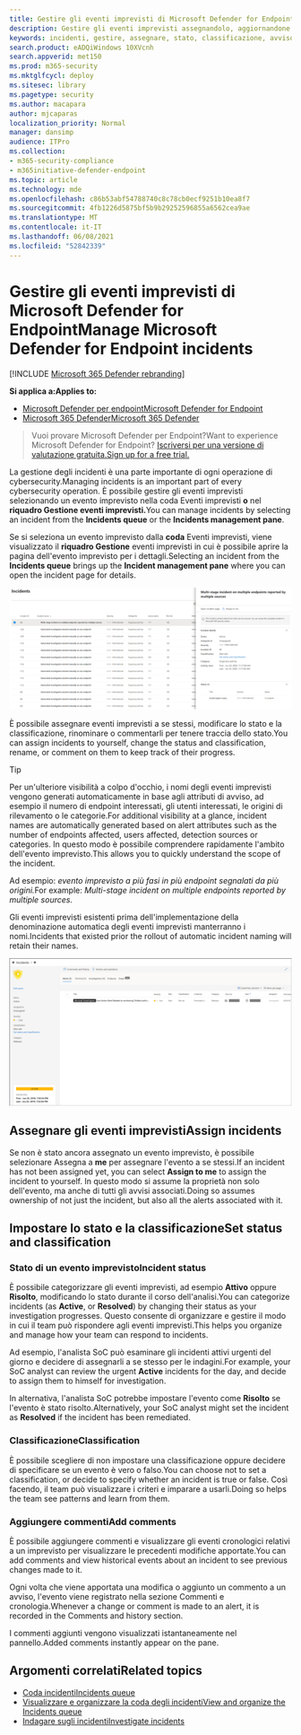 ```yaml
---
title: Gestire gli eventi imprevisti di Microsoft Defender for Endpoint
description: Gestire gli eventi imprevisti assegnandolo, aggiornandone lo stato o impostandone la classificazione.
keywords: incidenti, gestire, assegnare, stato, classificazione, avviso vero, falso avviso
search.product: eADQiWindows 10XVcnh
search.appverid: met150
ms.prod: m365-security
ms.mktglfcycl: deploy
ms.sitesec: library
ms.pagetype: security
ms.author: macapara
author: mjcaparas
localization_priority: Normal
manager: dansimp
audience: ITPro
ms.collection:
- m365-security-compliance
- m365initiative-defender-endpoint
ms.topic: article
ms.technology: mde
ms.openlocfilehash: c86b53abf54788740c8c78cb0ecf9251b10ea8f7
ms.sourcegitcommit: 4fb1226d5875bf5b9b29252596855a6562cea9ae
ms.translationtype: MT
ms.contentlocale: it-IT
ms.lasthandoff: 06/08/2021
ms.locfileid: "52842339"
---
```

# <a name="manage-microsoft-defender-for-endpoint-incidents"></a><span data-ttu-id="7ce16-104">Gestire gli eventi imprevisti di Microsoft Defender for Endpoint</span><span class="sxs-lookup"><span data-stu-id="7ce16-104">Manage Microsoft Defender for Endpoint incidents</span></span>

[!INCLUDE [Microsoft 365 Defender rebranding](../../includes/microsoft-defender.md)]


<span data-ttu-id="7ce16-105">**Si applica a:**</span><span class="sxs-lookup"><span data-stu-id="7ce16-105">**Applies to:**</span></span>
- [<span data-ttu-id="7ce16-106">Microsoft Defender per endpoint</span><span class="sxs-lookup"><span data-stu-id="7ce16-106">Microsoft Defender for Endpoint</span></span>](https://go.microsoft.com/fwlink/p/?linkid=2154037)
- [<span data-ttu-id="7ce16-107">Microsoft 365 Defender</span><span class="sxs-lookup"><span data-stu-id="7ce16-107">Microsoft 365 Defender</span></span>](https://go.microsoft.com/fwlink/?linkid=2118804)

> <span data-ttu-id="7ce16-108">Vuoi provare Microsoft Defender per Endpoint?</span><span class="sxs-lookup"><span data-stu-id="7ce16-108">Want to experience Microsoft Defender for Endpoint?</span></span> [<span data-ttu-id="7ce16-109">Iscriversi per una versione di valutazione gratuita.</span><span class="sxs-lookup"><span data-stu-id="7ce16-109">Sign up for a free trial.</span></span>](https://www.microsoft.com/microsoft-365/windows/microsoft-defender-atp?ocid=docs-wdatp-exposedapis-abovefoldlink)

<span data-ttu-id="7ce16-110">La gestione degli incidenti è una parte importante di ogni operazione di cybersecurity.</span><span class="sxs-lookup"><span data-stu-id="7ce16-110">Managing incidents is an important part of every cybersecurity operation.</span></span> <span data-ttu-id="7ce16-111">È possibile gestire gli eventi imprevisti selezionando un evento imprevisto nella coda Eventi imprevisti **o** nel **riquadro Gestione eventi imprevisti.**</span><span class="sxs-lookup"><span data-stu-id="7ce16-111">You can manage incidents by selecting an incident from the **Incidents queue** or the **Incidents management pane**.</span></span> 


<span data-ttu-id="7ce16-112">Se si seleziona un evento imprevisto dalla **coda** Eventi imprevisti, viene visualizzato il **riquadro Gestione** eventi imprevisti in cui è possibile aprire la pagina dell'evento imprevisto per i dettagli.</span><span class="sxs-lookup"><span data-stu-id="7ce16-112">Selecting an incident from the **Incidents queue** brings up the **Incident management pane** where you can open the incident page for details.</span></span>


![Immagine del riquadro di gestione degli eventi imprevisti](images/atp-incidents-mgt-pane-updated.png)

<span data-ttu-id="7ce16-114">È possibile assegnare eventi imprevisti a se stessi, modificare lo stato e la classificazione, rinominare o commentarli per tenere traccia dello stato.</span><span class="sxs-lookup"><span data-stu-id="7ce16-114">You can assign incidents to yourself, change the status and classification, rename, or comment on them to keep track of their progress.</span></span>

> [!TIP]
> <span data-ttu-id="7ce16-115">Per un'ulteriore visibilità a colpo d'occhio, i nomi degli eventi imprevisti vengono generati automaticamente in base agli attributi di avviso, ad esempio il numero di endpoint interessati, gli utenti interessati, le origini di rilevamento o le categorie.</span><span class="sxs-lookup"><span data-stu-id="7ce16-115">For additional visibility at a glance, incident names are automatically generated based on alert attributes such as the number of endpoints affected, users affected, detection sources or categories.</span></span> <span data-ttu-id="7ce16-116">In questo modo è possibile comprendere rapidamente l'ambito dell'evento imprevisto.</span><span class="sxs-lookup"><span data-stu-id="7ce16-116">This allows you to quickly understand the scope of the incident.</span></span>
>
> <span data-ttu-id="7ce16-117">Ad esempio: *evento imprevisto a più fasi in più endpoint segnalati da più origini.*</span><span class="sxs-lookup"><span data-stu-id="7ce16-117">For example: *Multi-stage incident on multiple endpoints reported by multiple sources.*</span></span>
>
> <span data-ttu-id="7ce16-118">Gli eventi imprevisti esistenti prima dell'implementazione della denominazione automatica degli eventi imprevisti manterranno i nomi.</span><span class="sxs-lookup"><span data-stu-id="7ce16-118">Incidents that existed prior the rollout of automatic incident naming will retain their names.</span></span>
>


![Immagine della pagina dei dettagli dell'evento imprevisto](images/atp-incident-details-updated.png)

## <a name="assign-incidents"></a><span data-ttu-id="7ce16-120">Assegnare gli eventi imprevisti</span><span class="sxs-lookup"><span data-stu-id="7ce16-120">Assign incidents</span></span>
<span data-ttu-id="7ce16-121">Se non è stato ancora assegnato un evento imprevisto, è possibile selezionare Assegna a **me** per assegnare l'evento a se stessi.</span><span class="sxs-lookup"><span data-stu-id="7ce16-121">If an incident has not been assigned yet, you can select **Assign to me** to assign the incident to yourself.</span></span> <span data-ttu-id="7ce16-122">In questo modo si assume la proprietà non solo dell'evento, ma anche di tutti gli avvisi associati.</span><span class="sxs-lookup"><span data-stu-id="7ce16-122">Doing so assumes ownership of not just the incident, but also all the alerts associated with it.</span></span>

## <a name="set-status-and-classification"></a><span data-ttu-id="7ce16-123">Impostare lo stato e la classificazione</span><span class="sxs-lookup"><span data-stu-id="7ce16-123">Set status and classification</span></span>
### <a name="incident-status"></a><span data-ttu-id="7ce16-124">Stato di un evento imprevisto</span><span class="sxs-lookup"><span data-stu-id="7ce16-124">Incident status</span></span>
<span data-ttu-id="7ce16-125">È possibile categorizzare gli eventi imprevisti, ad esempio **Attivo** oppure **Risolto**, modificando lo stato durante il corso dell'analisi.</span><span class="sxs-lookup"><span data-stu-id="7ce16-125">You can categorize incidents (as **Active**, or **Resolved**) by changing their status as your investigation progresses.</span></span> <span data-ttu-id="7ce16-126">Questo consente di organizzare e gestire il modo in cui il team può rispondere agli eventi imprevisti.</span><span class="sxs-lookup"><span data-stu-id="7ce16-126">This helps you organize and manage how your team can respond to incidents.</span></span>

<span data-ttu-id="7ce16-127">Ad esempio, l'analista  SoC può esaminare gli incidenti attivi urgenti del giorno e decidere di assegnarli a se stesso per le indagini.</span><span class="sxs-lookup"><span data-stu-id="7ce16-127">For example, your SoC analyst can review the urgent **Active** incidents for the day, and decide to assign them to himself for investigation.</span></span>

<span data-ttu-id="7ce16-128">In alternativa, l'analista SoC potrebbe impostare l'evento come **Risolto** se l'evento è stato risolto.</span><span class="sxs-lookup"><span data-stu-id="7ce16-128">Alternatively, your SoC analyst might set the incident as **Resolved** if the incident has been remediated.</span></span> 

### <a name="classification"></a><span data-ttu-id="7ce16-129">Classificazione</span><span class="sxs-lookup"><span data-stu-id="7ce16-129">Classification</span></span>
<span data-ttu-id="7ce16-130">È possibile scegliere di non impostare una classificazione oppure decidere di specificare se un evento è vero o falso.</span><span class="sxs-lookup"><span data-stu-id="7ce16-130">You can choose not to set a classification, or decide to specify whether an incident is true or false.</span></span> <span data-ttu-id="7ce16-131">Così facendo, il team può visualizzare i criteri e imparare a usarli.</span><span class="sxs-lookup"><span data-stu-id="7ce16-131">Doing so helps the team see patterns and learn from them.</span></span>

### <a name="add-comments"></a><span data-ttu-id="7ce16-132">Aggiungere commenti</span><span class="sxs-lookup"><span data-stu-id="7ce16-132">Add comments</span></span>
<span data-ttu-id="7ce16-133">È possibile aggiungere commenti e visualizzare gli eventi cronologici relativi a un imprevisto per visualizzare le precedenti modifiche apportate.</span><span class="sxs-lookup"><span data-stu-id="7ce16-133">You can add comments and view historical events about an incident to see previous changes made to it.</span></span>

<span data-ttu-id="7ce16-134">Ogni volta che viene apportata una modifica o aggiunto un commento a un avviso, l'evento viene registrato nella sezione Commenti e cronologia.</span><span class="sxs-lookup"><span data-stu-id="7ce16-134">Whenever a change or comment is made to an alert, it is recorded in the Comments and history section.</span></span>

<span data-ttu-id="7ce16-135">I commenti aggiunti vengono visualizzati istantaneamente nel pannello.</span><span class="sxs-lookup"><span data-stu-id="7ce16-135">Added comments instantly appear on the pane.</span></span>



## <a name="related-topics"></a><span data-ttu-id="7ce16-136">Argomenti correlati</span><span class="sxs-lookup"><span data-stu-id="7ce16-136">Related topics</span></span>
- [<span data-ttu-id="7ce16-137">Coda incidenti</span><span class="sxs-lookup"><span data-stu-id="7ce16-137">Incidents queue</span></span>](/microsoft-365/security/defender-endpoint/view-incidents-queue)
- [<span data-ttu-id="7ce16-138">Visualizzare e organizzare la coda degli incidenti</span><span class="sxs-lookup"><span data-stu-id="7ce16-138">View and organize the Incidents queue</span></span>](view-incidents-queue.md)
- [<span data-ttu-id="7ce16-139">Indagare sugli incidenti</span><span class="sxs-lookup"><span data-stu-id="7ce16-139">Investigate incidents</span></span>](investigate-incidents.md)

